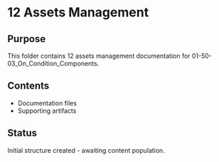 # 12 Assets Management

## Purpose
This folder contains 12 assets management documentation for 01-50-03_On_Condition_Components.

## Contents
- Documentation files
- Supporting artifacts

## Status
Initial structure created - awaiting content population.

